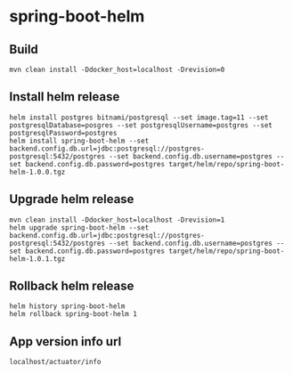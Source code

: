 # spring-boot-helm

## Build
```
mvn clean install -Ddocker_host=localhost -Drevision=0
```

## Install helm release
```
helm install postgres bitnami/postgresql --set image.tag=11 --set postgresqlDatabase=posgres --set postgresqlUsername=postgres --set postgresqlPassword=postgres
helm install spring-boot-helm --set backend.config.db.url=jdbc:postgresql://postgres-postgresql:5432/postgres --set backend.config.db.username=postgres --set backend.config.db.password=postgres target/helm/repo/spring-boot-helm-1.0.0.tgz
```

## Upgrade helm release
```
mvn clean install -Ddocker_host=localhost -Drevision=1
helm upgrade spring-boot-helm --set backend.config.db.url=jdbc:postgresql://postgres-postgresql:5432/postgres --set backend.config.db.username=postgres --set backend.config.db.password=postgres target/helm/repo/spring-boot-helm-1.0.1.tgz
```

## Rollback helm release
```
helm history spring-boot-helm
helm rollback spring-boot-helm 1
```

## App version info url
```
localhost/actuator/info
```
